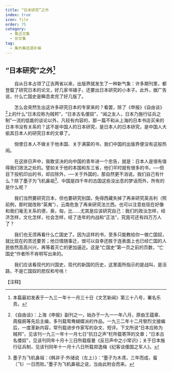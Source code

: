 ```yaml
---
title: “日本研究”之外
index: true
icon: file
order: 75
category:
  - 鲁迅文集
  - 杂文集
tag:  
  - 集外集拾遗补编
---
```


## “日本研究”之外[^①]

　　自从日本占领了辽吉两省以来，出版界就发生了一种新气象：许多期刊里，都登载了研究日本的论文，好几家书铺子，还要出日本研究的小本子。此外，据广告说，什么亡国史是瞬息卖完了好几版了。

　　怎么会突然生出这许多研究日本的专家来的？看罢，除了《申报》《自由谈》[^②]上的什么“日本应称为贼邦”，“日本古名倭奴”，“闻之友人，日本乃施行征兵之制”一流的低能的谈论以外，凡较有内容的，那一篇不和从上海的日本书店买来的日本书没有关系的？这不是中国人的日本研究，是日本人的日本研究，是中国人大偷其日本人的研究日本的文章了。

　　倘使日本人不做关于他本国、关于满蒙的书，我们中国的出版界便没有这般热闹。

　　在这排日声中，我敢坚决的向中国的青年进一个忠告，就是：日本人是很有值得我们效法之处的。譬如关于他的本国和东三省，他们平时就有很多的书，──但目下投机印出的书，却应除外，──关于外国的，那自然更不消说。我们自己有什么？除了墨子为飞机鼻祖[^③]、中国是四千年的古国这些没出息的梦话而外，所有的是什么呢？

　　我们当然要研究日本，但也要研究别国，免得西藏失掉了再来研究英吉利（照前例，那时就改称“英夷”），云南危急了再来研究法兰西。也可以注意些现在好像和我们毫无关系的德，奥，匈，比……尤其是应该研究自己：我们的政治怎样，经济怎样，文化怎样，社会怎样，经了连年的内战和“正法”，究竟可还有四万万人了？

　　我们也无须再看什么亡国史了。因为这样的书，至多只能教给你一做亡国奴，就比现在的苦还要苦；他日情随事迁，很可以自幸还胜于连表面上也已经亡国的人民依然高高兴兴，再等着灭亡的更加逼近。这是“亡国史”第一页之前的页数，“亡国史”作者所不肯明写出来的。

　　我们应该看现代的兴国史，现代的新国的历史，这里面所指示的是战叫，是活路，不是亡国奴的悲叹和号咷！

【注释】

[^①]:本篇最初发表于一九三一年十一月三十日《文艺新闻》第三十八号，署名乐贲。

[^②]:《自由谈》：上海《申报》副刊之一，始办于一九一一年八月，原由王蕴章、周瘦鹃等先后主编，多刊载鸳鸯蝴蝶派的作品。一九三二年十二月黎烈文接编后，一度革新内容，常刊载进步作家写的杂文、短评。下文所说“日本应称为贼邦”，见该刊一九三一年十一月七日“抗日之声”栏所载寄萍的文章；“日本古名倭奴”，见该刊同年十月十三日所载瘦曼《反日声中之小常识》；关于日本施行征兵制，见该刊同年十一月十八日所载郑逸梅《纪客谈倭国之军人》。

[^③]:墨子为飞机鼻祖：《韩非子·外储说（左上）》：“墨子为木鸢，三年而成，蜚（飞）一日而败。”墨子为飞机鼻祖之说，当由此附会而来。
